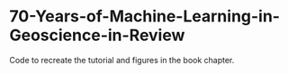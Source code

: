 # 70-Years-of-Machine-Learning-in-Geoscience-in-Review
Code to recreate the tutorial and figures in the book chapter.
